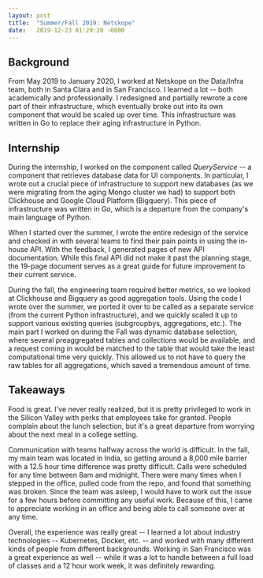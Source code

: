 ```yaml
---
layout: post
title:  "Summer/Fall 2019: Netskope"
date:   2019-12-23 01:29:20 -0800
---
```


## Background
From May 2019 to January 2020, I worked at Netskope on the Data/Infra team, both in Santa Clara and in San Francisco. I learned a lot -- both academically and professionally. I redesigned and partially rewrote a core part of their infrastructure, which eventually broke out into its own component that would be scaled up over time. This infrastructure was written in Go to replace their aging infrastructure in Python.

## Internship
During the internship, I worked on the component called *QueryService* -- a component that retrieves database data for UI components. In particular, I wrote out a crucial piece of infrastructure to support new databases (as we were migrating from the aging Mongo cluster we had) to support both Clickhouse and Google Cloud Platform (Bigquery). This piece of infrastructure was written in Go, which is a departure from the company's main language of Python.

When I started over the summer, I wrote the entire redesign of the service and checked in with several teams to find their pain points in using the in-house API. With the feedback, I generated pages of new API documentation. While this final API did not make it past the planning stage, the 19-page document serves as a great guide for future improvement to their current service.

During the fall, the engineering team required better metrics, so we looked at Clickhouse and Bigquery as good aggregation tools. Using the code I wrote over the summer, we ported it over to be called as a separate service (from the current Python infrastructure), and we quickly scaled it up to support various existing queries (subgroupbys, aggregations, etc.). The main part I worked on during the Fall was dynamic database selection, where several preaggregated tables and collections would be available, and a request coming in would be matched to the table that would take the least computational time very quickly. This allowed us to not have to query the raw tables for all aggregations, which saved a tremendous amount of time.

## Takeaways
Food is great. I've never really realized, but it is pretty privileged to work in the Silicon Valley with perks that employees take for granted. People complain about the lunch selection, but it's a great departure from worrying about the next meal in a college setting.

Communication with teams halfway across the world is difficult. In the fall, my main team was located in India, so getting around a 8,000 mile barrier with a 12.5 hour time difference was pretty difficult. Calls were scheduled for any time between 8am and midnight. There were many times when I stepped in the office, pulled code from the repo, and found that something was broken. Since the team was asleep, I would have to work out the issue for a few hours before committing any useful work. Because of this, I came to appreciate working in an office and being able to call someone over at any time.

Overall, the experience was really great -- I learned a lot about industry technologies -- Kubernetes, Docker, etc. -- and worked with many different kinds of people from different backgrounds. Working in San Francisco was a great experience as well -- while it was a lot to handle between a full load of classes and a 12 hour work week, it was definitely rewarding.
